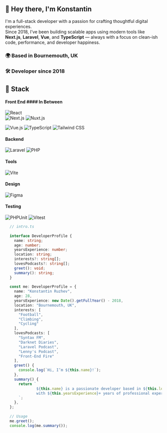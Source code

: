 ## 👋 Hey there, I'm Konstantin

I'm a full-stack developer with a passion for crafting thoughtful digital experiences.  
Since 2018, I’ve been building scalable apps using modern tools like **Next.js**, **Laravel**, **Vue**, and **TypeScript** — always with a focus on clean-ish code, performance, and developer happiness.

### 🌍 Based in Bournemouth, UK  
### 🛠️ Developer since 2018  

## 🧰 Stack

#### Front End                                                                                                    #### In Between  
![React](https://img.shields.io/badge/React-61DAFB?logo=react&logoColor=black)                                  
                                                                                                                  ![Next.js](https://img.shields.io/badge/Next.js-000?logo=next.js&logoColor=white)
                                                                                                                  ![Nuxt.js](https://img.shields.io/badge/Nuxt.js-00C58E?logo=nuxtdotjs&logoColor=white)

![Vue.js](https://img.shields.io/badge/Vue.js-4FC08D?logo=vue.js&logoColor=white)
![TypeScript](https://img.shields.io/badge/TypeScript-3178C6?logo=typescript&logoColor=white)
![Tailwind CSS](https://img.shields.io/badge/Tailwind_CSS-38B2AC?logo=tailwind-css&logoColor=white)


#### Backend
![Laravel](https://img.shields.io/badge/Laravel-FF2D20?logo=laravel&logoColor=white)
![PHP](https://img.shields.io/badge/PHP-777BB4?logo=php&logoColor=white)

#### Tools
![Vite](https://img.shields.io/badge/Vite-646CFF?logo=vite&logoColor=white)

#### Design
![Figma](https://img.shields.io/badge/Figma-F24E1E?logo=figma&logoColor=white)

#### Testing
![PHPUnit](https://img.shields.io/badge/PHPUnit-3C4F7A?logo=phpunit&logoColor=white)
![Vitest](https://img.shields.io/badge/Vitest-6E9F18?logo=vitest&logoColor=white)

```typescript
  // intro.ts
  
  interface DeveloperProfile {
    name: string;
    age: number;
    yearsExperience: number;
    location: string;
    interests?: string[];
    lovesPodcasts?: string[];
    greet(): void;
    summary(): string;
  }
  
  const me: DeveloperProfile = {
    name: "Konstantin Ruzhev",
    age: 28,
    yearsExperience: new Date().getFullYear() - 2018,
    location: "Bournemouth, UK",
    interests: [
      "Football",
      "Climbing",
      "Cycling"
    ],
    lovesPodcasts: [
      "Syntax FM",
      "Darknet Diaries",
      "Laravel Podcast",
      "Lenny's Podcast",
      "Front-End Fire"
    ],
    greet() {
      console.log(`Hi, I’m ${this.name}!`);
    },
    summary() {
      return `
              ${this.name} is a passionate developer based in ${this.location}
              with ${this.yearsExperience}+ years of professional experience.
      `;  
    },
  };
  
  // Usage
  me.greet();
  console.log(me.summary());
```
